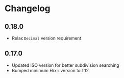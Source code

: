# Changelog

## 0.18.0

  * Relax `Decimal` version requirement

## 0.17.0

  * Updated ISO version for better subdivision searching
  * Bumped minimum Elixir version to 1.12
